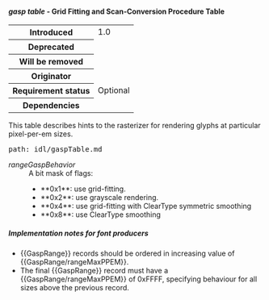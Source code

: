 <h4 id="gasp" rel="off-5.3.7"><dfn>gasp table</dfn> - Grid Fitting and Scan-Conversion Procedure Table</h4>
<table>
    <tr><th>Introduced</th> <td> 1.0 </td> </tr>
    <tr><th>Deprecated</th> <td> </td> </tr>
    <tr><th>Will be removed</th> <td> </td> </tr>
    <tr><th>Originator</th> <td> </td> </tr>
    <tr><th>Requirement status</th> <td> Optional</td> </tr>
    <tr><th>Dependencies</th> <td> </td>  </tr>
</table>

This table describes hints to the rasterizer for rendering glyphs at particular pixel-per-em sizes.

<pre class=include>path: idl/gaspTable.md</pre>

<dl dfn-type=attribute dfn-for=GaspRange>
  <dt><dfn>rangeGaspBehavior</dfn></dt>
  <dd>A bit mask of flags:
    <ul>
        <li> **0x1**: use grid-fitting.
        <li> **0x2**: use grayscale rendering.
        <li> **0x4**: use grid-fitting with ClearType symmetric smoothing
        <li> **0x8**: use ClearType smoothing
    </ul>
</li>
</dl>

<h5 id="gasp.in-prod">Implementation notes for font producers</h5>

* {{GaspRange}} records should be ordered in increasing value of {{GaspRange/rangeMaxPPEM}}.
* The final {{GaspRange}} record must have a {{GaspRange/rangeMaxPPEM}} of 0xFFFF, specifying behaviour for all sizes above the previous record.

